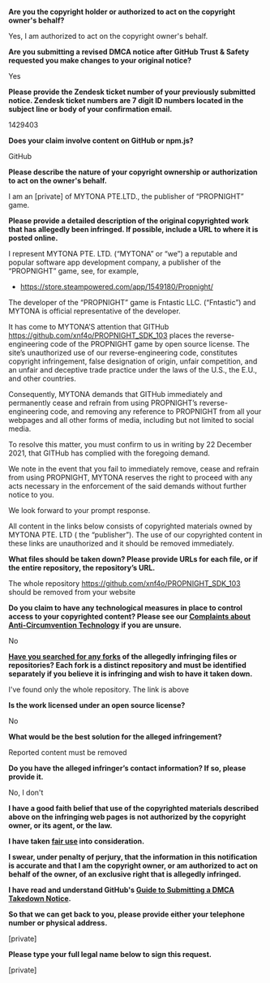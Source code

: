 **Are you the copyright holder or authorized to act on the copyright owner's behalf?**

Yes, I am authorized to act on the copyright owner's behalf.

**Are you submitting a revised DMCA notice after GitHub Trust & Safety requested you make changes to your original notice?**

Yes

**Please provide the Zendesk ticket number of your previously submitted notice. Zendesk ticket numbers are 7 digit ID numbers located in the subject line or body of your confirmation email.**

1429403

**Does your claim involve content on GitHub or npm.js?**

GitHub

**Please describe the nature of your copyright ownership or authorization to act on the owner's behalf.**

I am an [private] of MYTONA PTE.LTD., the publisher of “PROPNIGHT” game.

**Please provide a detailed description of the original copyrighted work that has allegedly been infringed. If possible, include a URL to where it is posted online.**

I represent MYTONA PTE. LTD. (“MYTONA” or “we”) a reputable and popular software app development company, a publisher of the “PROPNIGHT” game, see, for example,

- https://store.steampowered.com/app/1549180/Propnight/

The developer of the “PROPNIGHT” game is Fntastic LLC. (“Fntastic”) and MYTONA is official representative of the developer.

It has come to MYTONA’S attention that GITHub https://github.com/xnf4o/PROPNIGHT_SDK_103 places the reverse-engineering code of the PROPNIGHT game by open source license. The site’s unauthorized use of our reverse-engineering code, constitutes copyright infringement, false designation of origin, unfair competition, and an unfair and deceptive trade practice under the laws of the U.S., the E.U., and other countries.

Consequently, MYTONA demands that GITHub immediately and permanently cease and refrain from using PROPNIGHT’s reverse-engineering code, and removing any reference to PROPNIGHT from all your webpages and all other forms of media, including but not limited to social media.

To resolve this matter, you must confirm to us in writing by 22 December 2021, that GITHub has complied with the foregoing demand.

We note in the event that you fail to immediately remove, cease and refrain from using PROPNIGHT, MYTONA reserves the right to proceed with any acts necessary in the enforcement of the said demands without further notice to you.

We look forward to your prompt response.

All content in the links below consists of copyrighted materials owned by MYTONA PTE. LTD ( the “publisher”). The use of our copyrighted content in these links are unauthorized and it should be removed immediately.

**What files should be taken down? Please provide URLs for each file, or if the entire repository, the repository’s URL.**

The whole repository https://github.com/xnf4o/PROPNIGHT_SDK_103 should be removed from your website

**Do you claim to have any technological measures in place to control access to your copyrighted content? Please see our <a href="https://docs.github.com/articles/guide-to-submitting-a-dmca-takedown-notice#complaints-about-anti-circumvention-technology">Complaints about Anti-Circumvention Technology</a> if you are unsure.**

No

**<a href="https://docs.github.com/articles/dmca-takedown-policy#b-what-about-forks-or-whats-a-fork">Have you searched for any forks</a> of the allegedly infringing files or repositories? Each fork is a distinct repository and must be identified separately if you believe it is infringing and wish to have it taken down.**

I've found only the whole repository. The link is above

**Is the work licensed under an open source license?**

No

**What would be the best solution for the alleged infringement?**

Reported content must be removed

**Do you have the alleged infringer’s contact information? If so, please provide it.**

No, I don't

**I have a good faith belief that use of the copyrighted materials described above on the infringing web pages is not authorized by the copyright owner, or its agent, or the law.**

**I have taken <a href="https://www.lumendatabase.org/topics/22">fair use</a> into consideration.**

**I swear, under penalty of perjury, that the information in this notification is accurate and that I am the copyright owner, or am authorized to act on behalf of the owner, of an exclusive right that is allegedly infringed.**

**I have read and understand GitHub's <a href="https://docs.github.com/articles/guide-to-submitting-a-dmca-takedown-notice/">Guide to Submitting a DMCA Takedown Notice</a>.**

**So that we can get back to you, please provide either your telephone number or physical address.**

[private]

**Please type your full legal name below to sign this request.**

[private]
